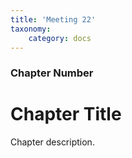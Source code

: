 ```yaml
---
title: 'Meeting 22'
taxonomy:
    category: docs
---
```


### Chapter Number

# Chapter Title

Chapter description.